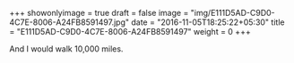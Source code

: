 +++
showonlyimage = true
draft = false
image = "img/E111D5AD-C9D0-4C7E-8006-A24FB8591497.jpg"
date = "2016-11-05T18:25:22+05:30"
title = "E111D5AD-C9D0-4C7E-8006-A24FB8591497"
weight = 0
+++

And I would walk 10,000 miles.

